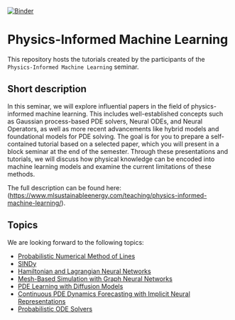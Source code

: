 [![Binder](https://mybinder.org/badge_logo.svg)](https://mybinder.org/v2/gh/ClimatePDE/physics-informed-machine-learning/HEAD?urlpath=%2Fdoc%2Ftree%2FREADME.md)

# Physics-Informed Machine Learning
This repository hosts the tutorials created by the participants of the `Physics-Informed Machine Learning` seminar. 

## Short description
In this seminar, we will explore influential papers in the field of physics-informed machine learning. This includes well-established concepts such as Gaussian process-based PDE solvers, Neural ODEs, and Neural Operators, as well as more recent advancements like hybrid models and foundational models for PDE solving. The goal is for you to prepare a self-contained tutorial based on a selected paper, which you will present in a block seminar at the end of the semester. Through these presentations and tutorials, we will discuss how physical knowledge can be encoded into machine learning models and examine the current limitations of these methods.

The full description can be found here: (https://www.mlsustainableenergy.com/teaching/physics-informed-machine-learning/).

## Topics
We are looking forward to the following topics:
- [Probabilistic Numerical Method of Lines](./pnmol)
- [SINDy](./sindy)
- [Hamiltonian and Lagrangian Neural Networks](./Lagrangian-NN)
- [Mesh-Based Simulation with Graph Neural Networks](./meshgraphnets)
- [PDE Learning with Diffusion Models](./diffusion)
- [Continuous PDE Dynamics Forecasting with Implicit Neural Representations](./dino)
- [Probabilistic ODE Solvers](./ode-filter)
